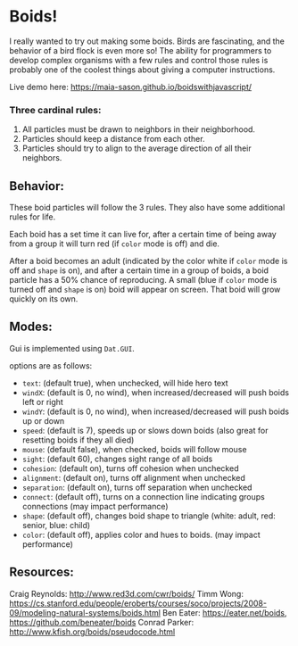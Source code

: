 # Boids!
I really wanted to try out making some boids. Birds are fascinating, and the behavior of a bird flock is even more so! The ability for programmers to develop complex organisms with a few rules and control those rules is probably one of the coolest things about giving a computer instructions.

Live demo here: https://maia-sason.github.io/boidswithjavascript/

### Three cardinal rules:

1. All particles must be drawn to neighbors in their neighborhood.
2. Particles should keep a distance from each other.
3. Particles should try to align to the average direction of all their neighbors.

## Behavior:

These boid particles will follow the 3 rules. They also have some additional rules for life.

Each boid has a set time it can live for, after a certain time of being away from a group it will turn red (if `color` mode is off) and die.

After a boid becomes an adult (indicated by the color white if `color` mode is off and `shape` is on), and after a certain time in a group of boids, a boid particle has a 50% chance of reproducing. A small (blue if `color` mode is turned off and `shape` is on) boid will appear on screen. That boid will grow quickly on its own.

## Modes:

Gui is implemented using `Dat.GUI`.

options are as follows:
* `text`: (default true), when unchecked, will hide hero text
* `windX`: (default is 0, no wind), when increased/decreased will push boids left or right
* `windY`: (default is 0, no wind), when increased/decreased will push boids up or down
* `speed`: (default is 7), speeds up or slows down boids (also great for resetting boids if they all died)
* `mouse`: (default false), when checked, boids will follow mouse
* `sight`: (default 60), changes sight range of all boids
* `cohesion`: (default on), turns off cohesion when unchecked
* `alignment`: (default on), turns off alignment when unchecked
* `separation`: (default on), turns off separation when unchecked
* `connect`: (default off), turns on a connection line indicating groups connections (may impact performance)
* `shape`: (default off), changes boid shape to triangle (white: adult, red: senior, blue: child)
* `color`: (default off), applies color and hues to boids. (may impact performance)

## Resources:
Craig Reynolds: http://www.red3d.com/cwr/boids/
Timm Wong: https://cs.stanford.edu/people/eroberts/courses/soco/projects/2008-09/modeling-natural-systems/boids.html
Ben Eater: https://eater.net/boids, https://github.com/beneater/boids
Conrad Parker: http://www.kfish.org/boids/pseudocode.html

